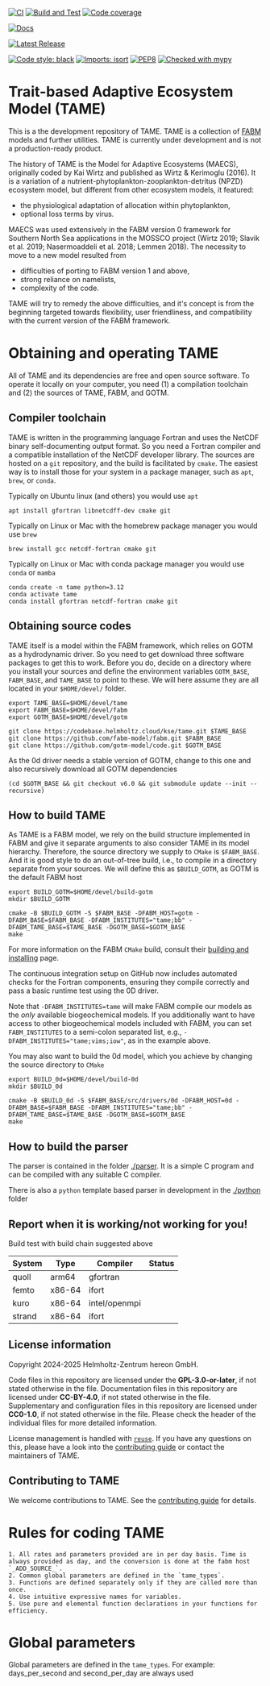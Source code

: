 <!--
SPDX-FileCopyrightText: 2024-2025 Helmholtz-Zentrum hereon GmbH
SPDX-FileContributor: Carsten Lemmen <carsten.lemmen@hereon.de>
SPDX-License-Identifier: CC0-1.0
-->

[![CI](https://codebase.helmholtz.cloud/kse/tame/badges/main/pipeline.svg)](https://codebase.helmholtz.cloud/kse/tame/-/pipelines?page=1&scope=all&ref=main)
[![Build and Test](https://github.com/YOUR_GITHUB_USERNAME_OR_ORG/YOUR_REPOSITORY_NAME/actions/workflows/testing.yaml/badge.svg)](https://github.com/YOUR_GITHUB_USERNAME_OR_ORG/YOUR_REPOSITORY_NAME/actions/workflows/testing.yaml)
[![Code coverage](https://codebase.helmholtz.cloud/kse/tame/badges/main/coverage.svg)](https://codebase.helmholtz.cloud/kse/tame/-/graphs/main/charts)

<!-- TODO: uncomment the following line when the package is registered at https://readthedocs.org -->
[![Docs](https://readthedocs.org/projects/tame/badge/?version=latest)](https://tame.readthedocs.io/en/latest/)

[![Latest Release](https://codebase.helmholtz.cloud/kse/tame/-/badges/release.svg)](https://codebase.helmholtz.cloud/kse/tame)

<!-- TODO: uncomment the following line when the package is published at https://pypi.org -->
<!-- [![PyPI version](https://img.shields.io/pypi/v/tame.svg)](https://pypi.python.org/pypi/tame/) -->

[![Code style: black](https://img.shields.io/badge/code%20style-black-000000.svg)](https://github.com/psf/black) [![Imports: isort](https://img.shields.io/badge/%20imports-isort-%231674b1?style=flat&labelColor=ef8336)](https://pycqa.github.io/isort/)
[![PEP8](https://img.shields.io/badge/code%20style-pep8-orange.svg)](https://www.python.org/dev/peps/pep-0008/) [![Checked with mypy](http://www.mypy-lang.org/static/mypy_badge.svg)](http://mypy-lang.org/)

<!-- TODO: uncomment the following line when the package is registered at https://api.reuse.software -->
<!-- [![REUSE status](https://api.reuse.software/badge/codebase.helmholtz.cloud/kse/tame)](https://api.reuse.software/info/codebase.helmholtz.cloud/kse/tame) -->

# Trait-based Adaptive Ecosystem Model (TAME)

This is a the development repository of TAME. TAME is a collection of [FABM](https://fabm.net) models and further utilities.  TAME is currently under development and is not a production-ready product.

The history of TAME is the Model for Adaptive Ecosystems (MAECS), originally coded by Kai Wirtz and published as Wirtz & Kerimoglu (2016).  It is a variation of a nutrient-phytoplankton-zooplankton-detritus (NPZD) ecosystem model, but different from other ecosystem models, it featured:
- the physiological adaptation of allocation within phytoplankton,
- optional loss terms by virus.

MAECS was used extensively in the FABM version 0 framework for Southern North Sea applications in the MOSSCO project (Wirtz 2019; Slavik et al. 2019; Nasermoaddeli et al. 2018; Lemmen 2018).  The necessity to move to a new model resulted from
- difficulties of porting to FABM version 1 and above,
- strong reliance on namelists,
- complexity of the code.

TAME will try to remedy the above difficulties, and it's concept is from the beginning targeted towards flexibility, user friendliness, and compatibility with the current version of the FABM framework.

# Obtaining and operating TAME

All of TAME and its dependencies are free and open source software. To operate it locally on your computer, you need (1) a compilation toolchain and (2) the sources of TAME, FABM, and GOTM.

## Compiler toolchain

TAME is written in the programming language Fortran and uses the NetCDF binary self-documenting output format.  So you need a Fortran compiler and a compatible installation of the NetCDF developer library.  The sources are hosted on a `git` repository, and the build is facilitated by `cmake`.  The easiest way is to install those for your system in a package manager, such as `apt`, `brew`, or `conda`.

Typically on Ubuntu linux (and others) you would use `apt`
```
apt install gfortran libnetcdff-dev cmake git
```

Typically on Linux or Mac with the homebrew package manager you would use `brew`
```
brew install gcc netcdf-fortran cmake git
```

Typically on Linux or Mac with conda package manager you would use `conda` or `mamba`
```
conda create -n tame python=3.12
conda activate tame
conda install gfortran netcdf-fortran cmake git
```

## Obtaining source codes

TAME itself is a model within the FABM framework, which relies on GOTM as a hydrodynamic driver.  So you need to get download three software packages to get this to work.  Before you do, decide on a directory where you install your sources and define the environment variables `GOTM_BASE`, `FABM_BASE`, and `TAME_BASE` to point to these.  We will here assume they are all located in your `$HOME/devel/` folder.

```
export TAME_BASE=$HOME/devel/tame
export FABM_BASE=$HOME/devel/fabm
export GOTM_BASE=$HOME/devel/gotm

git clone https://codebase.helmholtz.cloud/kse/tame.git $TAME_BASE
git clone https://github.com/fabm-model/fabm.git $FABM_BASE
git clone https://github.com/gotm-model/code.git $GOTM_BASE
```

As the 0d driver needs a stable version of GOTM, change to this one and also recursively download all
GOTM dependencies
```
(cd $GOTM_BASE && git checkout v6.0 && git submodule update --init --recursive)
```

## How to build TAME

As TAME is a FABM model, we rely on the build structure implemented in FABM and give it separate arguments to also consider TAME in its model hierarchy.  Therefore, the source directory we supply to `CMake` is `$FABM_BASE`.  And it is good style to do an out-of-tree build, i.e., to compile in a directory separate from your sources.  We will define this as `$BUILD_GOTM`, as GOTM is the default FABM host

```
export BUILD_GOTM=$HOME/devel/build-gotm
mkdir $BUILD_GOTM

cmake -B $BUILD_GOTM -S $FABM_BASE -DFABM_HOST=gotm -DFABM_BASE=$FABM_BASE -DFABM_INSTITUTES="tame;bb" -DFABM_TAME_BASE=$TAME_BASE -DGOTM_BASE=$GOTM_BASE
make
```

For more information on the FABM `CMake` build, consult their [building and installing](https://github.com/fabm-model/fabm/wiki/Building-and-installing) page.

The continuous integration setup on GitHub now includes automated checks for the Fortran components, ensuring they compile correctly and pass a basic runtime test using the 0D driver.

Note that `-DFABM_INSTITUTES=tame` will make FABM compile our models as the _only_ available biogeochemical models. If you additionally want to have access to other biogeochemical models included with FABM, you can set `FABM_INSTITUTES` to a semi-colon separated list, e.g., `-DFABM_INSTITUTES="tame;vims;iow"`, as in the example above.

You may also want to build the 0d model, which you achieve by changing the source directory to `CMake`

```
export BUILD_0d=$HOME/devel/build-0d
mkdir $BUILD_0d

cmake -B $BUILD_0d -S $FABM_BASE/src/drivers/0d -DFABM_HOST=0d -DFABM_BASE=$FABM_BASE -DFABM_INSTITUTES="tame;bb" -DFABM_TAME_BASE=$TAME_BASE -DGOTM_BASE=$GOTM_BASE
make
```

## How to build the parser

The parser is contained in the folder [./parser](./parser). It is a simple C program and can be compiled with any suitable C compiler.

There is also a `python` template based parser in development in the [./python](./python) folder

## Report when it is working/not working for you!

Build test with build chain suggested above

| System | Type   | Compiler      | Status |
| ------ | ------ | ------------- | ------ |
| quoll  | arm64  | gfortran      |        |
| femto  | x86-64 | ifort         |        |
| kuro   | x86-64 | intel/openmpi |        |
| strand | x86-64 | ifort         |        |

## License information

Copyright 2024-2025 Helmholtz-Zentrum hereon GmbH.

Code files in this repository are licensed under the
**GPL-3.0-or-later**, if not stated otherwise
in the file. Documentation files in this repository are licensed under **CC-BY-4.0**, if not stated otherwise in the file. Supplementary and configuration files in this repository are licensed under **CC0-1.0**, if not stated otherwise
in the file. Please check the header of the individual files for more detailed
information.

License management is handled with [`reuse`](https://reuse.readthedocs.io/).
If you have any questions on this, please have a look into the
[contributing guide][contributing] or contact the maintainers of TAME.

## Contributing to TAME

We welcome contributions to TAME. See the [contributing guide][contributing] for details.

[contributing]: https://tame.readthedocs.io/en/latest/contributing.html



# Rules for coding TAME

    1. All rates and parameters provided are in per day basis. Time is always provided as day, and the conversion is done at the fabm host `_ADD_SOURCE_`.
    2. Common global parameters are defined in the `tame_types`.
    3. Functions are defined separately only if they are called more than once.
    4. Use intuitive expressive names for variables.
    5. Use pure and elemental function declarations in your functions for efficiency.

# Global parameters

Global parameters are defined in the `tame_types`.
For example: days_per_second and second_per_day are always used
